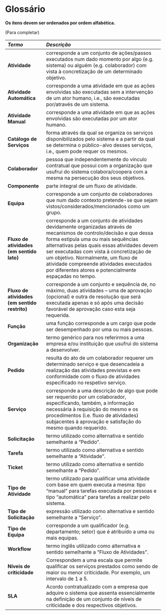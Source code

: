 # Glossário #

**Os itens devem ser ordenados por ordem alfabética.**

(Para completar)

| **_Termo_**                   	| **_Descrição_**                                           |                                       
|:----------------------|:----------------------------------------------------------------|
| **Atividade** | corresponde a um conjunto de ações/passos executados num dado momento por algo (e.g. sistema) ou alguém (e.g. colaborador) com vista à concretização de um determinado objetivo.|
| **Atividade Automática** | corresponde a uma atividade em que as ações envolvidas são executadas sem a intervenção de um ator humano, i.e., são executadas por/através de um sistema. |
| **Atividade Manual** | corresponde a uma atividade em que as ações envolvidas são executadas por um ator humano.
| **Catálogo de Serviços** | forma através da qual se organiza os serviços disponibilizados pelo sistema e a partir da qual se determina o público-alvo desses serviços, i.e., quem pode requer os mesmos. |
| **Colaborador** | pessoa que independentemente do vínculo contratual que possui com a organização que usufrui do sistema colabora/coopera com a mesma na persecução dos seus objetivos. |
| **Componente** | parte integral de um fluxo de atividade. |
| **Equipa** | corresponde a um conjunto de colaboradores que num dado contexto pretende-se que sejam vistos/considerados/mencionados como um grupo. |
| **Fluxo de atividades (em sentido lato)** | corresponde a um conjunto de atividades devidamente organizadas através de mecanismos de controlo/decisão e que dessa forma estipula uma ou mais sequências alternativas pelas quais essas atividades devem ser executadas com vista à concretização de um objetivo. Normalmente, um fluxo de atividade compreende atividades executados por diferentes atores e potencialmente espaçadas no tempo. |
| **Fluxo de atividades (em sentido restrito)** | corresponde a um conjunto e sequência de, no máximo, duas atividades – uma de aprovação (opcional) e outra de resolução que será executada apenas e só após uma decisão favorável de aprovação caso esta seja requerida. |
| **Função** | uma função corresponde a um cargo que pode ser desempenhado por uma ou mais pessoas. |
| **Organização** | termo genérico para nos referirmos a uma empresa e/ou instituição que usufrui do sistema a desenvolver. |
| **Pedido** | resulta do ato de um colaborador requerer um determinado serviço e que desencadeia a realização das atividades previstas e em conformidade com o fluxo de atividades especificado no respetivo serviço. |
| **Serviço** | corresponde a uma descrição de algo que pode ser requerido por um colaborador, especificando, também, a informação necessária à requisição do mesmo e os procedimentos (i.e. fluxo de atividades) subjacentes à aprovação e satisfação do mesmo quando requerido. |
| **Solicitação** | termo utilizado como alternativa e sentido semelhante a “Pedido”. |
| **Tarefa** | termo utilizado como alternativa e sentido semelhante a “Atividade”. |
| **Ticket** | termo utilizado como alternativa e sentido semelhante a “Pedido”. |
| **Tipo de Atividade** | termo utilizado para qualificar uma atividade com base em quem executa a mesma: tipo “manual” para tarefas executada por pessoas e tipo “automática” para tarefas a realizar pelo sistema. |
| **Tipo de Solicitação** | expressão utilizado como alternativa e sentido semelhante a “Serviço”. |
| **Tipo de Equipa** | corresponde a um qualificador (e.g. departamento; setor) que é atribuído a uma ou mais equipas. |
| **Workflow** | termo inglês utilizado como alternativa e sentido semelhante a “Fluxo de Atividades”. |
| **Níveis de criticidade** | Correspondem a uma escala que permite qualificar os serviços prestados como sendo de maior ou menor criticidade. Por exemplo, um intervalo de 1 a 5. | 
| **SLA** | Acordo contratualizado com a empresa que adquire o sistema que assenta essencialmente na definição de um conjunto de níveis de criticidade e dos respectivos objetivos. |

 











